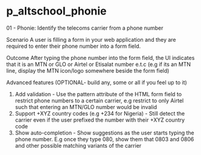 # p_altschool_phonie

01 - Phonie: Identify the telecoms carrier from a phone number

Scenario
A user is filling a form in your web application and they are required to enter their phone number into a form field.

Outcome
After typing the phone number into the form field, the UI indicates that it is an MTN or GLO or Airtel or Etisalat number e.t.c (e.g if its an MTN line, display the MTN icon/logo somewhere beside the form field)


Advanced features (OPTIONAL- build any, some or all if you feel up to it)
1. Add validation - Use the pattern attribute of the HTML form field to restrict phone numbers to a certain carrier, e.g restrict to only Airtel such that entering an MTN/GLO number would be invalid
2. Support +XYZ country codes (e.g +234 for Nigeria) - Still detect the carrier even if the user prefixed the number with their +XYZ country code
3. Show auto-completion - Show suggestions as the user starts typing the phone number. E.g once they type 080, show them that 0803 and 0806 and other possible matching variants of the carrier
